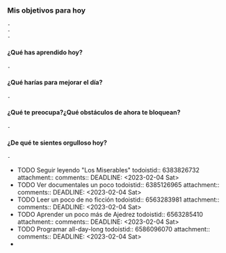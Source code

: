 ### Mis objetivos para hoy
	-
	-
	-
#### ¿Qué has aprendido hoy?
	-
#### ¿Qué harías para mejorar el día?
	-
#### ¿Qué te preocupa?¿Qué obstáculos de ahora te bloquean?
	-
#### ¿De qué te sientes orgulloso hoy?
	-
- TODO Seguir leyendo "Los Miserables"
  todoistid:: 6383826732
  attachment:: 
  comments:: 
  DEADLINE: <2023-02-04 Sat>
- TODO Ver documentales un poco
  todoistid:: 6385126965
  attachment:: 
  comments:: 
  DEADLINE: <2023-02-04 Sat>
- TODO Leer un poco de no ficción
  todoistid:: 6563283981
  attachment:: 
  comments:: 
  DEADLINE: <2023-02-04 Sat>
- TODO Aprender un poco más de Ajedrez
  todoistid:: 6563285410
  attachment:: 
  comments:: 
  DEADLINE: <2023-02-04 Sat>
- TODO Programar all-day-long
  todoistid:: 6586096070
  attachment:: 
  comments:: 
  DEADLINE: <2023-02-04 Sat>
-